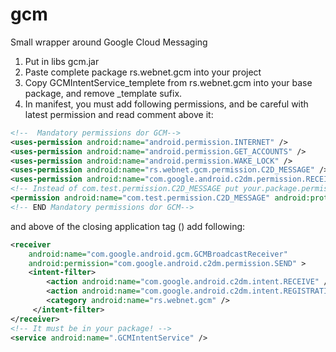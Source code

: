 gcm
===

Small wrapper around Google Cloud Messaging



1. Put in libs gcm.jar
2. Paste complete package  rs.webnet.gcm into your project
3. Copy GCMIntentService_templete from rs.webnet.gcm into your base package, and remove _template sufix.
4. In manifest, you must add following permissions, and be careful with latest permission and read comment above it:

```xml
<!--  Mandatory permissions dor GCM-->
<uses-permission android:name="android.permission.INTERNET" />
<uses-permission android:name="android.permission.GET_ACCOUNTS" />
<uses-permission android:name="android.permission.WAKE_LOCK" />
<uses-permission android:name="rs.webnet.gcm.permission.C2D_MESSAGE" />
<uses-permission android:name="com.google.android.c2dm.permission.RECEIVE" />
<!-- Instead of com.test.permission.C2D_MESSAGE put your.package.permission.C2D_MESSAGE -->
<permission android:name="com.test.permission.C2D_MESSAGE" android:protectionLevel="signature" />
<!-- END Mandatory permissions dor GCM-->
```
and above of the closing application tag (</application>) add following:
```xml
<receiver
    android:name="com.google.android.gcm.GCMBroadcastReceiver"
    android:permission="com.google.android.c2dm.permission.SEND" >
    <intent-filter>
        <action android:name="com.google.android.c2dm.intent.RECEIVE" />
        <action android:name="com.google.android.c2dm.intent.REGISTRATION" />
        <category android:name="rs.webnet.gcm" />
     </intent-filter>
</receiver>
<!-- It must be in your package! -->
<service android:name=".GCMIntentService" />
```
